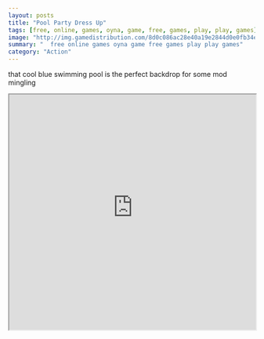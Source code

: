 ```yaml
---
layout: posts
title: "Pool Party Dress Up"
tags: [free, online, games, oyna, game, free, games, play, play, games]
image: "http://img.gamedistribution.com/8d0c086ac28e40a19e2844d0e0fb34ec.jpg"
summary: "  free online games oyna game free games play play games"
category: "Action"
---
```


that cool blue swimming pool is the perfect backdrop for some mod mingling

<iframe width="100%" height="480px;" src="http://flash.gamedistribution.com?game=8d0c086ac28e40a19e2844d0e0fb34ec"></iframe>